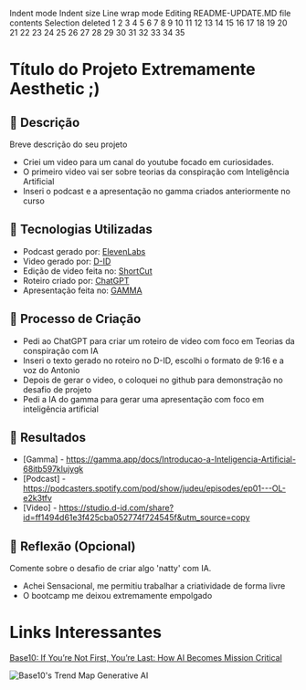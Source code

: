 Indent mode
Indent size
Line wrap mode
Editing README-UPDATE.MD file contents
Selection deleted
1
2
3
4
5
6
7
8
9
10
11
12
13
14
15
16
17
18
19
20
21
22
23
24
25
26
27
28
29
30
31
32
33
34
35
# Título do Projeto Extremamente Aesthetic ;)

## 📒 Descrição
Breve descrição do seu projeto
- Criei um video para um canal do youtube focado em curiosidades.
- O primeiro video vai ser sobre teorias da conspiração com Inteligência Artificial
- Inseri o podcast e a apresentação no gamma criados anteriormente no curso
## 🤖 Tecnologias Utilizadas
- Podcast gerado por: [ElevenLabs](https://elevenlabs.io/)
- Video gerado por: [D-ID](https://studio.d-id.com/)
- Edição de video feita no: [ShortCut](https://shotcut.org/)
- Roteiro criado por: [ChatGPT](https://chatgpt.com/?oai-dm=1)
- Apresentação feita no: [GAMMA](https://gamma.app/)
## 🧐 Processo de Criação
 - Pedi ao ChatGPT para criar um roteiro de video com foco em Teorias da conspiração com IA
 - Inseri o texto gerado no roteiro no D-ID, escolhi o formato de 9:16 e a voz do Antonio
 - Depois de gerar o video, o coloquei no github para demonstração no desafio de projeto
 - Pedi a IA do gamma para gerar uma apresentação com foco em inteligência artificial 

## 🚀 Resultados
- [Gamma] - https://gamma.app/docs/Introducao-a-Inteligencia-Artificial-68itb597klujygk
- [Podcast] - https://podcasters.spotify.com/pod/show/judeu/episodes/ep01---OL-e2k3tfv
- [Video] - https://studio.d-id.com/share?id=ff1494d61e3f425cba052774f724545f&utm_source=copy

## 💭 Reflexão (Opcional)
Comente sobre o desafio de criar algo 'natty' com IA.
- Achei Sensacional, me permitiu trabalhar a criatividade de forma livre
- O bootcamp me deixou extremamente empolgado

# Links Interessantes

[Base10: If You’re Not First, You’re Last: How AI Becomes Mission Critical](https://base10.vc/post/generative-ai-mission-critical/)

![Base10's Trend Map Generative AI](https://github.com/digitalinnovationone/lab-natty-or-not/assets/730492/f4df26e8-f8f7-4419-8252-c69d73ea930c)

